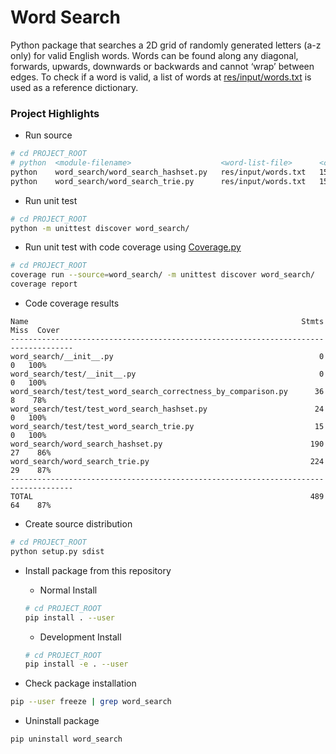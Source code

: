 # Word Search

Python package that searches a 2D grid of randomly generated letters (a-z only) for valid English words. Words can be found along any diagonal, forwards, upwards, downwards or backwards and cannot ‘wrap’ between edges. To check if a word is valid, a list of words at [res/input/words.txt](res/input/words.txt) is used as a reference dictionary.


### Project Highlights

- Run source
```bash
# cd PROJECT_ROOT
# python  <module-filename>                    <word-list-file>      <cols>   <rows>
python    word_search/word_search_hashset.py   res/input/words.txt   15       15
python    word_search/word_search_trie.py      res/input/words.txt   15       15
```

- Run unit test
```bash
# cd PROJECT_ROOT
python -m unittest discover word_search/
```

- Run unit test with code coverage using [Coverage.py](https://coverage.readthedocs.io/en/coverage-4.5.1/)
```bash
# cd PROJECT_ROOT
coverage run --source=word_search/ -m unittest discover word_search/
coverage report
```

- Code coverage results
```
Name                                                             Stmts   Miss  Cover
------------------------------------------------------------------------------------
word_search/__init__.py                                              0      0   100%
word_search/test/__init__.py                                         0      0   100%
word_search/test/test_word_search_correctness_by_comparison.py      36      8    78%
word_search/test/test_word_search_hashset.py                        24      0   100%
word_search/test/test_word_search_trie.py                           15      0   100%
word_search/word_search_hashset.py                                 190     27    86%
word_search/word_search_trie.py                                    224     29    87%
------------------------------------------------------------------------------------
TOTAL                                                              489     64    87%
```

- Create source distribution
```bash
# cd PROJECT_ROOT
python setup.py sdist
```

-  Install package from this repository
	- Normal Install
	```bash
	# cd PROJECT_ROOT
	pip install . --user
	```

	- Development Install
	```bash
	# cd PROJECT_ROOT
	pip install -e . --user
	```

- Check package installation
```bash
pip --user freeze | grep word_search
```

-  Uninstall package
```bash
pip uninstall word_search
```


